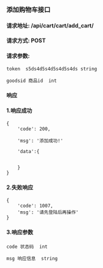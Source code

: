 ### 添加购物车接口


#### 请求地址: /api/cart/cart/add_cart/


#### 请求方式: POST


#### 请求参数:
    
    token  s5ds4d5s4d5s4d5s4ds string
    
    goodsid 商品id  int
    
    
    
#### 响应

#### 1.响应成功

    {
        'code': 200,
        
        'msg': '添加成功!'
        
        'data':{
        
            
        }
    }
    
#### 2.失败响应

    {
        'code': 1007,
        'msg': '请先登陆后再操作'
    }
    
   
      
#### 3.响应参数

    code 状态码  int
    
    msg 响应信息  string
    
    
    